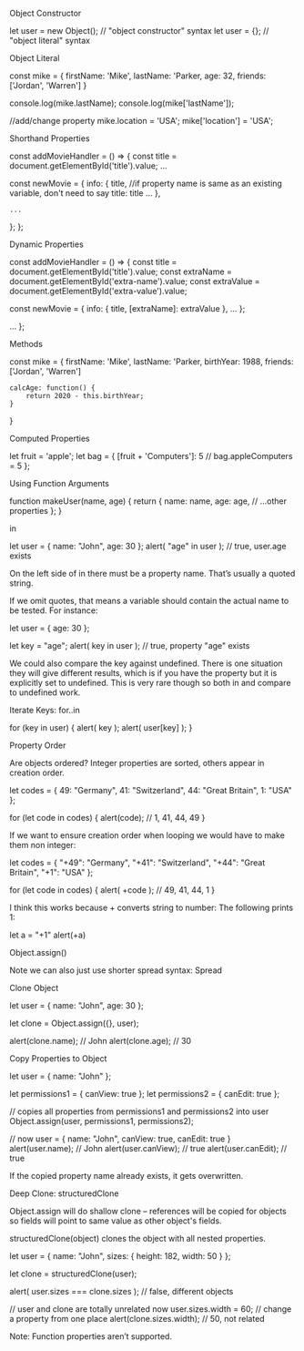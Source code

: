 Object Constructor

let user = new Object(); // "object constructor" syntax 
let user = {}; // "object literal" syntax

Object Literal

const mike = {
    firstName: 'Mike',
    lastName: 'Parker,
    age: 32,
    friends: ['Jordan', 'Warren']
}
 
console.log(mike.lastName);
console.log(mike['lastName']);
 
//add/change property
mike.location = 'USA';
mike['location'] = 'USA';


Shorthand Properties


const addMovieHandler = () => {
  const title = document.getElementById('title').value;
  ...

  const newMovie = {
    info: {
      title, //if property name is same as an existing variable, don't need to say title: title
      ...
    },

    ...
  };
};


Dynamic Properties

const addMovieHandler = () => {
  const title = document.getElementById('title').value;
  const extraName = document.getElementById('extra-name').value;
  const extraValue = document.getElementById('extra-value').value;

  const newMovie = {
    info: {
      title,
      [extraName]: extraValue
    },
    ...
  };

  ...
};


Methods

const mike = {
    firstName: 'Mike',
    lastName: 'Parker,
    birthYear: 1988,
    friends: ['Jordan', 'Warren']
 
    calcAge: function() {
        return 2020 - this.birthYear;
    }
}

Computed Properties

let fruit = 'apple';
let bag = {
  [fruit + 'Computers']: 5 // bag.appleComputers = 5
};


Using Function Arguments

function makeUser(name, age) {
  return {
    name: name,
    age: age,
    // ...other properties
  };
}

in

let user = { name: "John", age: 30 };
alert( "age" in user ); // true, user.age exists

On the left side of in there must be a property name. That’s usually a quoted string.
 
If we omit quotes, that means a variable should contain the actual name to be tested. For instance:

let user = { age: 30 };
 
let key = "age";
alert( key in user ); // true, property "age" exists

We could also compare the key against undefined. There is one situation they will give different results, which is if you have the property but it is explicitly set to undefined. This is very rare though so both in and compare to undefined work.

Iterate Keys: for..in

for (key in user) {
  alert( key );
  alert( user[key] );
}

Property Order

Are objects ordered? Integer properties are sorted, others appear in creation order.  
 
let codes = {
  49: "Germany",
  41: "Switzerland",
  44: "Great Britain",
  1: "USA"
};
 
for (let code in codes) {
  alert(code); // 1, 41, 44, 49
}
 
If we want to ensure creation order when looping we would have to make them non integer:
 
let codes = {
  "+49": "Germany",
  "+41": "Switzerland",
  "+44": "Great Britain",
  "+1": "USA"
};
 
for (let code in codes) {
  alert( +code ); // 49, 41, 44, 1
}

I think this works because + converts string to number:
The following prints 1:

let a = "+1"
alert(+a)


Object.assign()

Note we can also just use shorter spread syntax: Spread

Clone Object
 
let user = {
  name: "John",
  age: 30
};
 
let clone = Object.assign({}, user);
 
alert(clone.name); // John
alert(clone.age); // 30


Copy Properties to Object
 
let user = { name: "John" };
 
let permissions1 = { canView: true };
let permissions2 = { canEdit: true };
 
// copies all properties from permissions1 and permissions2 into user
Object.assign(user, permissions1, permissions2);
 
// now user = { name: "John", canView: true, canEdit: true }
alert(user.name); // John
alert(user.canView); // true
alert(user.canEdit); // true


If the copied property name already exists, it gets overwritten.


Deep Clone: structuredClone

Object.assign will do shallow clone – references will be copied for objects so fields will point to same value as other object's fields.

structuredClone(object) clones the object with all nested properties.

let user = {
  name: "John",
  sizes: {
    height: 182,
    width: 50
  }
};
 
let clone = structuredClone(user);
 
alert( user.sizes === clone.sizes ); // false, different objects
 
// user and clone are totally unrelated now
user.sizes.width = 60;    // change a property from one place
alert(clone.sizes.width); // 50, not related


Note: Function properties aren’t supported.
